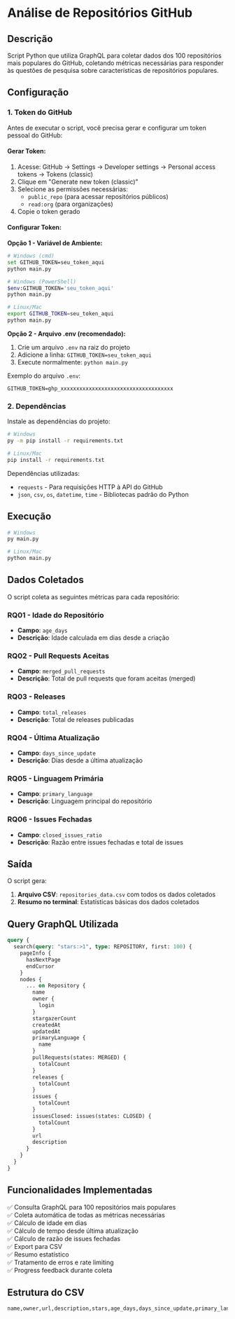 # Análise de Repositórios GitHub

## Descrição
Script Python que utiliza GraphQL para coletar dados dos 100 repositórios mais populares do GitHub, coletando métricas necessárias para responder às questões de pesquisa sobre características de repositórios populares.

## Configuração

### 1. Token do GitHub
Antes de executar o script, você precisa gerar e configurar um token pessoal do GitHub:

#### Gerar Token:
1. Acesse: GitHub → Settings → Developer settings → Personal access tokens → Tokens (classic)
2. Clique em "Generate new token (classic)"
3. Selecione as permissões necessárias:
   - `public_repo` (para acessar repositórios públicos)
   - `read:org` (para organizações)
4. Copie o token gerado

#### Configurar Token:

**Opção 1 - Variável de Ambiente:**
```bash
# Windows (cmd)
set GITHUB_TOKEN=seu_token_aqui
python main.py

# Windows (PowerShell)
$env:GITHUB_TOKEN='seu_token_aqui'
python main.py

# Linux/Mac
export GITHUB_TOKEN=seu_token_aqui
python main.py
```

**Opção 2 - Arquivo .env (recomendado):**
1. Crie um arquivo `.env` na raiz do projeto
2. Adicione a linha: `GITHUB_TOKEN=seu_token_aqui`
3. Execute normalmente: `python main.py`

Exemplo do arquivo `.env`:
```
GITHUB_TOKEN=ghp_xxxxxxxxxxxxxxxxxxxxxxxxxxxxxxxxxxxx
```

### 2. Dependências
Instale as dependências do projeto:

```bash
# Windows
py -m pip install -r requirements.txt

# Linux/Mac
pip install -r requirements.txt
```

Dependências utilizadas:
- `requests` - Para requisições HTTP à API do GitHub
- `json`, `csv`, `os`, `datetime`, `time` - Bibliotecas padrão do Python

## Execução
```bash
# Windows
py main.py

# Linux/Mac
python main.py
```

## Dados Coletados

O script coleta as seguintes métricas para cada repositório:

### RQ01 - Idade do Repositório
- **Campo**: `age_days`
- **Descrição**: Idade calculada em dias desde a criação

### RQ02 - Pull Requests Aceitas
- **Campo**: `merged_pull_requests`
- **Descrição**: Total de pull requests que foram aceitas (merged)

### RQ03 - Releases
- **Campo**: `total_releases`
- **Descrição**: Total de releases publicadas

### RQ04 - Última Atualização
- **Campo**: `days_since_update`
- **Descrição**: Dias desde a última atualização

### RQ05 - Linguagem Primária
- **Campo**: `primary_language`
- **Descrição**: Linguagem principal do repositório

### RQ06 - Issues Fechadas
- **Campo**: `closed_issues_ratio`
- **Descrição**: Razão entre issues fechadas e total de issues

## Saída

O script gera:
1. **Arquivo CSV**: `repositories_data.csv` com todos os dados coletados
2. **Resumo no terminal**: Estatísticas básicas dos dados coletados

## Query GraphQL Utilizada

```graphql
query {
  search(query: "stars:>1", type: REPOSITORY, first: 100) {
    pageInfo {
      hasNextPage
      endCursor
    }
    nodes {
      ... on Repository {
        name
        owner {
          login
        }
        stargazerCount
        createdAt
        updatedAt
        primaryLanguage {
          name
        }
        pullRequests(states: MERGED) {
          totalCount
        }
        releases {
          totalCount
        }
        issues {
          totalCount
        }
        issuesClosed: issues(states: CLOSED) {
          totalCount
        }
        url
        description
      }
    }
  }
}
```

## Funcionalidades Implementadas

✅ Consulta GraphQL para 100 repositórios mais populares  
✅ Coleta automática de todas as métricas necessárias  
✅ Cálculo de idade em dias  
✅ Cálculo de tempo desde última atualização  
✅ Cálculo de razão de issues fechadas  
✅ Export para CSV  
✅ Resumo estatístico  
✅ Tratamento de erros e rate limiting  
✅ Progress feedback durante coleta  

## Estrutura do CSV

```csv
name,owner,url,description,stars,age_days,days_since_update,primary_language,merged_pull_requests,total_releases,total_issues,closed_issues,closed_issues_ratio,created_at,updated_at
```
